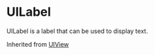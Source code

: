 # UILabel

UILabel is a label that can be used to display text.

Inherited from [UIView](../UIView)
